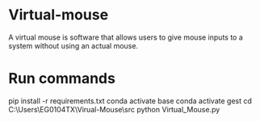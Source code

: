 # Virtual-mouse
A virtual mouse is software that allows users to give mouse inputs to a system without using an actual mouse.

# Run commands
pip install -r requirements.txt
conda activate base
conda activate gest
cd C:\Users\EG0104TX\Virual-Mouse\src
python Virtual_Mouse.py
